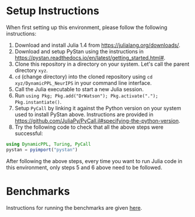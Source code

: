 # Setup Instructions

When first setting up this environment, please follow the following instructions:

1. Download and install Julia 1.4 from https://julialang.org/downloads/.
2. Download and setup PyStan using the instructions in https://pystan.readthedocs.io/en/latest/getting_started.html#.
3. Clone this repository in a directory on your system. Let's call the parent directory `xyz`.
4. `cd` (change directory) into the cloned repository using `cd xyz/DynamicPPL_NeurIPS` in your command line interface.
5. Call the Julia executable to start a new Julia session.
6. Run `using Pkg; Pkg.add("DrWatson"); Pkg.activate("."); Pkg.instantiate()`.
8. Setup `PyCall` by linking it against the Python version on your system used to install PyStan above. Instructions are provided in https://github.com/JuliaPy/PyCall.jl#specifying-the-python-version.
9. Try the following code to check that all the above steps were successful:
```julia
using DynamicPPL, Turing, PyCall
pystan = pyimport("pystan")
```

After following the above steps, every time you want to run Julia code in this environment, only steps 5 and 6 above need to be followed.

# Benchmarks

Instructions for running the benchmarks are given [here](benchmarks/README.md).